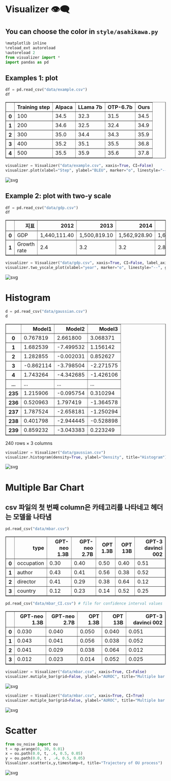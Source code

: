 # Visualizer 👁‍🗨
## You can choose the color in <code>style/asahikawa.py</code> 


```python
%matplotlib inline 
%reload_ext autoreload
%autoreload 2
from visualizer import * 
import pandas as pd
```

## Examples 1: plot 


```python
df = pd.read_csv("data/example.csv")
df
```




<div>
<style scoped>
    .dataframe tbody tr th:only-of-type {
        vertical-align: middle;
    }

    .dataframe tbody tr th {
        vertical-align: top;
    }

    .dataframe thead th {
        text-align: right;
    }
</style>
<table border="1" class="dataframe">
  <thead>
    <tr style="text-align: right;">
      <th></th>
      <th>Training step</th>
      <th>Alpaca</th>
      <th>LLama 7b</th>
      <th>OTP-6.7b</th>
      <th>Ours</th>
    </tr>
  </thead>
  <tbody>
    <tr>
      <th>0</th>
      <td>100</td>
      <td>34.5</td>
      <td>32.3</td>
      <td>31.5</td>
      <td>34.5</td>
    </tr>
    <tr>
      <th>1</th>
      <td>200</td>
      <td>34.6</td>
      <td>32.5</td>
      <td>32.4</td>
      <td>34.9</td>
    </tr>
    <tr>
      <th>2</th>
      <td>300</td>
      <td>35.0</td>
      <td>34.4</td>
      <td>34.3</td>
      <td>35.9</td>
    </tr>
    <tr>
      <th>3</th>
      <td>400</td>
      <td>35.2</td>
      <td>35.1</td>
      <td>35.5</td>
      <td>36.8</td>
    </tr>
    <tr>
      <th>4</th>
      <td>500</td>
      <td>35.5</td>
      <td>35.9</td>
      <td>35.6</td>
      <td>37.8</td>
    </tr>
  </tbody>
</table>
</div>




```python
visualizer = Visualizer("data/example.csv", xaxis=True, CI=False)
visualizer.plot(xlabel="Step", ylabel="BLEU", marker="o", linestyle="--", title="Plot")
```


    
![svg](example_files/example_4_0.svg)
    


## Example 2: plot with two-y scale 


```python
df = pd.read_csv("data/gdp.csv")
df
```




<div>
<style scoped>
    .dataframe tbody tr th:only-of-type {
        vertical-align: middle;
    }

    .dataframe tbody tr th {
        vertical-align: top;
    }

    .dataframe thead th {
        text-align: right;
    }
</style>
<table border="1" class="dataframe">
  <thead>
    <tr style="text-align: right;">
      <th></th>
      <th>지표</th>
      <th>2012</th>
      <th>2013</th>
      <th>2014</th>
      <th>2015</th>
      <th>2016</th>
      <th>2017</th>
      <th>2018</th>
      <th>2019</th>
      <th>2020</th>
      <th>2021</th>
      <th>2022</th>
    </tr>
  </thead>
  <tbody>
    <tr>
      <th>0</th>
      <td>GDP</td>
      <td>1,440,111.40</td>
      <td>1,500,819.10</td>
      <td>1,562,928.90</td>
      <td>1,658,020.40</td>
      <td>1,740,779.60</td>
      <td>1,835,698.20</td>
      <td>1,898,192.60</td>
      <td>1,924,498.10</td>
      <td>1,940,726.20</td>
      <td>2,071,658.00</td>
      <td>2,150,575.80</td>
    </tr>
    <tr>
      <th>1</th>
      <td>Growth rate</td>
      <td>2.4</td>
      <td>3.2</td>
      <td>3.2</td>
      <td>2.8</td>
      <td>2.9</td>
      <td>3.2</td>
      <td>2.9</td>
      <td>2.2</td>
      <td>-0.7</td>
      <td>4.1</td>
      <td>2.6</td>
    </tr>
  </tbody>
</table>
</div>




```python
visualizer = Visualizer("data/gdp.csv", xaxis=True, CI=False, label_axis='col')
visualizer.two_yscale_plot(xlabel="year", marker="o", linestyle="--", grid=False, title="Two y-scales plot")
```


    
![svg](example_files/example_7_0.svg)
    


# Histogram 


```python
d = pd.read_csv("data/gaussian.csv")
d
```




<div>
<style scoped>
    .dataframe tbody tr th:only-of-type {
        vertical-align: middle;
    }

    .dataframe tbody tr th {
        vertical-align: top;
    }

    .dataframe thead th {
        text-align: right;
    }
</style>
<table border="1" class="dataframe">
  <thead>
    <tr style="text-align: right;">
      <th></th>
      <th>Model1</th>
      <th>Model2</th>
      <th>Model3</th>
    </tr>
  </thead>
  <tbody>
    <tr>
      <th>0</th>
      <td>0.767819</td>
      <td>2.661800</td>
      <td>3.068371</td>
    </tr>
    <tr>
      <th>1</th>
      <td>1.682539</td>
      <td>-7.499532</td>
      <td>1.156142</td>
    </tr>
    <tr>
      <th>2</th>
      <td>1.282855</td>
      <td>-0.002031</td>
      <td>0.852627</td>
    </tr>
    <tr>
      <th>3</th>
      <td>-0.862114</td>
      <td>-3.798504</td>
      <td>-2.271575</td>
    </tr>
    <tr>
      <th>4</th>
      <td>1.743264</td>
      <td>-4.342685</td>
      <td>-1.426106</td>
    </tr>
    <tr>
      <th>...</th>
      <td>...</td>
      <td>...</td>
      <td>...</td>
    </tr>
    <tr>
      <th>235</th>
      <td>1.215906</td>
      <td>-0.095754</td>
      <td>0.310294</td>
    </tr>
    <tr>
      <th>236</th>
      <td>0.520963</td>
      <td>1.797419</td>
      <td>-1.364578</td>
    </tr>
    <tr>
      <th>237</th>
      <td>1.787524</td>
      <td>-2.658181</td>
      <td>-1.250294</td>
    </tr>
    <tr>
      <th>238</th>
      <td>0.401798</td>
      <td>-2.944445</td>
      <td>-0.528898</td>
    </tr>
    <tr>
      <th>239</th>
      <td>0.859232</td>
      <td>-3.043383</td>
      <td>0.223249</td>
    </tr>
  </tbody>
</table>
<p>240 rows × 3 columns</p>
</div>




```python
visualizer = Visualizer("data/gaussian.csv")
visualizer.histogram(density=True, ylabel="Density", title="Histogram")
```


    
![svg](example_files/example_10_0.svg)
    


# Multiple Bar Chart 
## csv 파일의 첫 번째 column은 카테고리를 나타네고 헤더는 모델을 나타냄  


```python
pd.read_csv("data/mbar.csv")
```




<div>
<style scoped>
    .dataframe tbody tr th:only-of-type {
        vertical-align: middle;
    }

    .dataframe tbody tr th {
        vertical-align: top;
    }

    .dataframe thead th {
        text-align: right;
    }
</style>
<table border="1" class="dataframe">
  <thead>
    <tr style="text-align: right;">
      <th></th>
      <th>type</th>
      <th>GPT-neo 1.3B</th>
      <th>GPT-neo 2.7B</th>
      <th>OPT 1.3B</th>
      <th>OPT 13B</th>
      <th>GPT-3 davinci 002</th>
    </tr>
  </thead>
  <tbody>
    <tr>
      <th>0</th>
      <td>occupation</td>
      <td>0.30</td>
      <td>0.40</td>
      <td>0.50</td>
      <td>0.40</td>
      <td>0.51</td>
    </tr>
    <tr>
      <th>1</th>
      <td>author</td>
      <td>0.43</td>
      <td>0.41</td>
      <td>0.56</td>
      <td>0.38</td>
      <td>0.52</td>
    </tr>
    <tr>
      <th>2</th>
      <td>director</td>
      <td>0.41</td>
      <td>0.29</td>
      <td>0.38</td>
      <td>0.64</td>
      <td>0.12</td>
    </tr>
    <tr>
      <th>3</th>
      <td>country</td>
      <td>0.12</td>
      <td>0.23</td>
      <td>0.14</td>
      <td>0.52</td>
      <td>0.25</td>
    </tr>
  </tbody>
</table>
</div>




```python
pd.read_csv("data/mbar_CI.csv") # file for confidence interval values 
```




<div>
<style scoped>
    .dataframe tbody tr th:only-of-type {
        vertical-align: middle;
    }

    .dataframe tbody tr th {
        vertical-align: top;
    }

    .dataframe thead th {
        text-align: right;
    }
</style>
<table border="1" class="dataframe">
  <thead>
    <tr style="text-align: right;">
      <th></th>
      <th>GPT-neo 1.3B</th>
      <th>GPT-neo 2.7B</th>
      <th>OPT 1.3B</th>
      <th>OPT 13B</th>
      <th>GPT-3 davinci 002</th>
    </tr>
  </thead>
  <tbody>
    <tr>
      <th>0</th>
      <td>0.030</td>
      <td>0.040</td>
      <td>0.050</td>
      <td>0.040</td>
      <td>0.051</td>
    </tr>
    <tr>
      <th>1</th>
      <td>0.043</td>
      <td>0.041</td>
      <td>0.056</td>
      <td>0.038</td>
      <td>0.052</td>
    </tr>
    <tr>
      <th>2</th>
      <td>0.041</td>
      <td>0.029</td>
      <td>0.038</td>
      <td>0.064</td>
      <td>0.012</td>
    </tr>
    <tr>
      <th>3</th>
      <td>0.012</td>
      <td>0.023</td>
      <td>0.014</td>
      <td>0.052</td>
      <td>0.025</td>
    </tr>
  </tbody>
</table>
</div>




```python
visualizer = Visualizer("data/mbar.csv", xaxis=True, CI=False) 
visualizer.mutiple_bar(grid=False, ylabel="AUROC", title="Multiple bar chart")
```


    
![svg](example_files/example_14_0.svg)
    



```python
visualizer = Visualizer("data/mbar.csv", xaxis=True, CI=True) 
visualizer.mutiple_bar(grid=False, ylabel="AUROC", title="Multiple bar chart with CI")
```


    
![svg](example_files/example_15_0.svg)
    


# Scatter 


```python
from ou_noise import ou 
t = np.arange(0, 30, 0.01)
x = ou.path(0.0, t, .4, 0.5, 0.05)
y = ou.path(0.0, t , .4, 0.5, 0.05)
Visualizer.scatter(x,y,timestamp=t, title="Trajectory of OU process")
```


    
![svg](example_files/example_17_0.svg)
    

